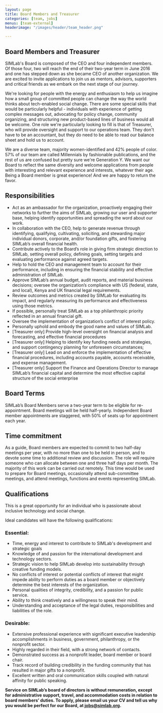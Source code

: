 ```yaml
---
layout: page
title: Board Members and Treasurer
categories: [team, jobs]
menus: [team-external]
headerimage: "/images/header/team_header.png"

---
```


## Board Members and Treasurer

SIMLab's Board is composed of the CEO and four independent members. Of those four, two will reach the end of their two-year term in June 2016 and one has stepped down as she became CEO of another organization. We are excited to invite applications to join us as mentors, advisors, supporters and critical friends as we embark on the next stage of our journey.

We're looking for people with the energy and enthusiasm to help us imagine how a small group of committed people can change the way the world thinks about tech-enabled social change. There are some special skills that would be particularly helpful - individuals with experience of getting complex messages out, advocating for policy change, community organizing, and structuring new product-based lines of business would all be welcome. One role we're particularly looking to fill is that of Treasurer, who will provide oversight and support to our operations team. They don't have to be an accountant, but they do need to be able to read our balance sheet and hold us to account.

We are a diverse team, majority women-identified and 42% people of color. 57% of our team are called  Millennials by fashionable publications, and the rest of us are confused but pretty sure we're Generation Y. We want our Board to reflect the same diversity and welcome applications from people with interesting and relevant experience and interests, whatever their age. Being a Board member is great experience! And we are happy to return the favor.

## Responsibilities
* Act as an ambassador for the organization, proactively engaging their networks to further the aims of SIMLab, growing our user and supporter base, helping identify opportunities and spreading the word about our work.
* In collaboration with the CEO, help to generate revenue through identifying, qualifying, cultivating, soliciting, and stewarding major individual donors, corporate, and/or foundation gifts, and fostering SIMLab’s overall financial health.
* Contribute actively to the Board’s role in giving firm strategic direction to SIMLab, setting overall policy, defining goals, setting targets and evaluating performance against agreed targets.
* Help to hold the CEO and management team to account for their performance, including in ensuring the financial stability and effective administration of SIMLab.
* Approve SIMLab’s annual budget, audit reports, and material business decisions; oversee the organization’s compliance with US (federal, state, and local), Kenya and UK financial legal requirements.
* Review outcomes and metrics created by SIMLab for evaluating its impact, and regularly measuring its performance and effectiveness using those metrics.
* If possible, personally treat SIMLab as a top philanthropic priority reflected in an annual financial gift.
* Oversee the implementation of organization’s conflict of interest policy.
* Personally uphold and embody the good name and values of SIMLab.
* [Treasurer only] Provide high-level oversight on financial analysis and forecasting, and effective financial procedures
* [Treasurer only] Helping to identify key funding needs and strategies, and support contingency planning for unforeseen circumstances;
* [Treasurer only] Lead on and enforce the implementation of effective financial procedures, including accounts payable, accounts receivable, and expense management.
* [Treasurer only] Support the Finance and Operations Director to manage SIMLab’s financial capital and determine the most effective capital structure of the social enterprise

## Board Terms
SIMLab’s Board Members serve a two-year term to be eligible for re-appointment. Board meetings will be held half-yearly. Independent Board member appointments are staggered, with 50% of seats up for appointment each year.

## Time commitment
As a guide, Board members are expected to commit to two half-day meetings per year, with no more than one to be held in person, and to devote some time to additional review and discussion. The role will require someone who can allocate between one and three half days per month. The majority of this work can be carried out remotely. This time would be used to prepare for Board meetings, occasionally attend sub-committee meetings, and attend meetings, functions and events representing SIMLab.


## Qualifications
This is a great opportunity for an individual who is passionate about inclusive technology and social change.

Ideal candidates will have the following qualifications:

### Essential:
* Time, energy and interest to contribute to SIMLab's development and strategic goals
* Knowledge of and passion for the international development and technology sectors.
* Strategic vision to help SIMLab develop into sustainability through creative funding models.
* No conflicts of interest or potential conflicts of interest that might impede ability to perform duties as a board member or objectively determine the best interests of the organization.
* Personal qualities of integrity, credibility, and a passion for public service.
* Ability to think creatively and a willingness to speak their mind.
* Understanding and acceptance of the legal duties, responsibilities and liabilities of the role.

### Desirable:
* Extensive professional experience with significant executive leadership accomplishments in business, government, philanthropy, or the nonprofit sector.
* Highly regarded in their field, with a strong network of contacts.
* Demonstrated success as a nonprofit leader, board member or board chair.
* Track record of building credibility in the funding community that has resulted in major gifts to a nonprofit.
* Excellent written and oral communication skills coupled with natural affinity for public speaking.

**Service on SIMLab’s board of directors is without remuneration, except for administrative support, travel, and accommodation costs in relation to board members’ duties. To apply, please email us your CV and tell us why you would be perfect for our Board, at <a href="mailto:jobs@simlab.org">jobs@simlab.org</a>.**
